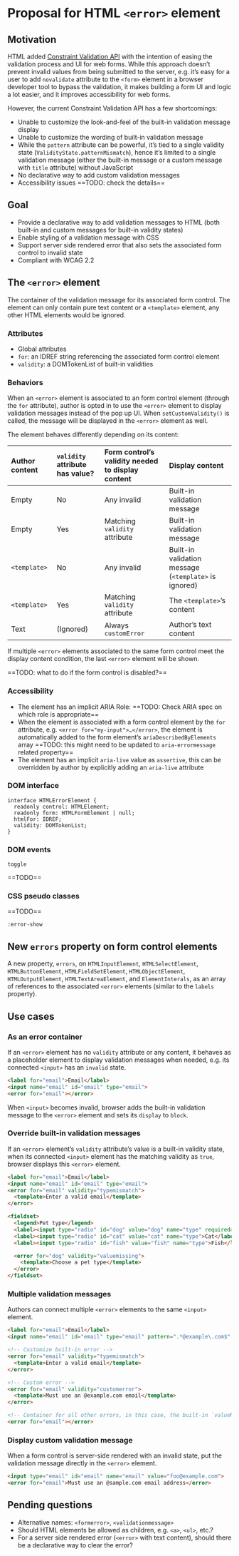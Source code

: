 # Proposal for HTML `<error>` element

## Motivation

HTML added [Constraint Validation API](https://developer.mozilla.org/en-US/docs/Web/HTML/Constraint_validation) with the intention of easing the validation process and UI for web forms. While this approach doesn’t prevent invalid values from being submitted to the server, e.g. it’s easy for a user to add `novalidate` attribute to the `<form>` element in a browser developer tool to bypass the validation, it makes building a form UI and logic a lot easier, and it improves accessibility for web forms.

However, the current Constraint Validation API has a few shortcomings:

* Unable to customize the look-and-feel of the built-in validation message display
* Unable to customize the wording of built-in validation message
* While the `pattern` attribute can be powerful, it’s tied to a single validity state (`ValidityState.patternMismatch`), hence it’s limited to a single validation message (either the built-in message or a custom message with `title` attribute) without JavaScript
* No declarative way to add custom validation messages
* Accessibility issues ==TODO: check the details==

## Goal

* Provide a declarative way to add validation messages to HTML (both built-in and custom messages for built-in validity states)
* Enable styling of a validation message with CSS
* Support server side rendered error that also sets the associated form control to invalid state
* Compliant with WCAG 2.2

## The `<error>` element

The container of the validation message for its associated form control. The element can only contain pure text content or a `<template>` element, any other HTML elements would be ignored.

### Attributes

* Global attributes
* `for`: an IDREF string referencing the associated form control element
* `validity`: a DOMTokenList of built-in validities

### Behaviors

When an `<error>` element is associated to an form control element (through the `for` attribute), author is opted in to use the `<error>` element to display validation messages instead of the pop up UI. When `setCustomValidity()` is called, the message will be displayed in the `<error>` element as well.

The element behaves differently depending on its content:

| Author content | `validity` attribute has value? | Form control’s validity needed to display content | Display content |
|:-|:-|:-|:-|
| Empty | No | Any invalid  | Built-in validation message |
| Empty | Yes | Matching `validity` attribute | Built-in validation message |
| `<template>` | No | Any invalid  | Built-in validation message (`<template>` is ignored) |
| `<template>` | Yes | Matching `validity` attribute | The `<template>`’s content |
| Text | (Ignored) | Always `customError` | Author’s text content |

If multiple `<error>` elements associated to the same form control meet the display content condition, the last `<error>` element will be shown.

==TODO: what to do if the form control is disabled?==

### Accessibility

* The element has an implicit ARIA Role: ==TODO: Check ARIA spec on which role is appropriate==
* When the element is associated with a form control element by the `for` attribute, e.g. `<error for="my-input">…</error>`, the element is automatically added to the form element’s `ariaDescribedByElements` array ==TODO: this might need to be updated to `aria-errormessage` related property==
* The element has an implicit `aria-live` value as `assertive`, this can be overridden by author by explicitly adding an `aria-live` attribute

### DOM interface

```
interface HTMLErrorElement {
  readonly control: HTMLElement;
  readonly form: HTMLFormElement | null;
  htmlFor: IDREF;
  validity: DOMTokenList;
}
```

### DOM events

`toggle`

==TODO==

### CSS pseudo classes

==TODO==

`:error-show`

## New `errors` property on form control elements

A new property, `errors`, on `HTMLInputElement`, `HTMLSelectElement`, `HTMLButtonElement`, `HTMLFieldSetElement`, `HTMLObjectElement`, `HTMLOutputElement`, `HTMLTextAreaElement`, and `ElementInterals`, as an array of references to the associated `<error>` elements (similar to the `labels` property).

## Use cases

### As an error container

If an `<error>` element has no `validity` attribute or any content, it behaves as a placeholder element to display validation messages when needed, e.g. its connected `<input>` has an `invalid` state.

```html
<label for="email">Email</label>
<input name="email" id="email" type="email">
<error for="email"></error>
```

When `<input>` becomes invalid, browser adds the built-in validation message to the `<error>` element and sets its `display` to `block`.

### Override built-in validation messages

If an `<error>` element’s `validity` attribute’s value is a built-in validity state, when its connected `<input>` element has the matching validity as `true`, browser displays this `<error>` element.

```html
<label for="email">Email</label>
<input name="email" id="email" type="email">
<error for="email" validity="typemismatch">
  <template>Enter a valid email</template>
</error>
```

```html
<fieldset>
  <legend>Pet type</legend>
  <label><input type="radio" id="dog" value="dog" name="type" required>Dog</label>
  <label><input type="radio" id="cat" value="cat" name="type">Cat</label>
  <label><input type="radio" id="fish" value="fish" name="type">Fish</label>

  <error for="dog" validity="valuemissing">
    <template>Choose a pet type</template>
  </error>
</fieldset>
```

### Multiple validation messages

Authors can connect multiple `<error>` elements to the same `<input>` element.

```html
<label for="email">Email</label>
<input name="email" id="email" type="email" pattern=".*@example\.com$" required>

<!-- Customize built-in error -->
<error for="email" validity="typemismatch">
  <template>Enter a valid email</template>
</error>

<!-- Custom error -->
<error for="email" validity="customerror">
  <template>Must use an @example.com email</template>
</error>

<!-- Container for all other errors, in this case, the built-in `valueMissing`'s validation message will be displayed here -->
<error for="email"></error>
```

### Display custom validation message

When a form control is server-side rendered with an invalid state, put the validation message directly in the `<error>` element.

```html
<input type="email" id="email" name="email" value="foo@example.com">
<error for="email">Must use an @sample.com email address</error>
```

## Pending questions

* Alternative names: `<formerror>`, `<validationmessage>`
* Should HTML elements be allowed as children, e.g. `<a>`, `<ul>`, etc.?
* For a server side rendered error (`<error>` with text content), should there be a declarative way to clear the error?
